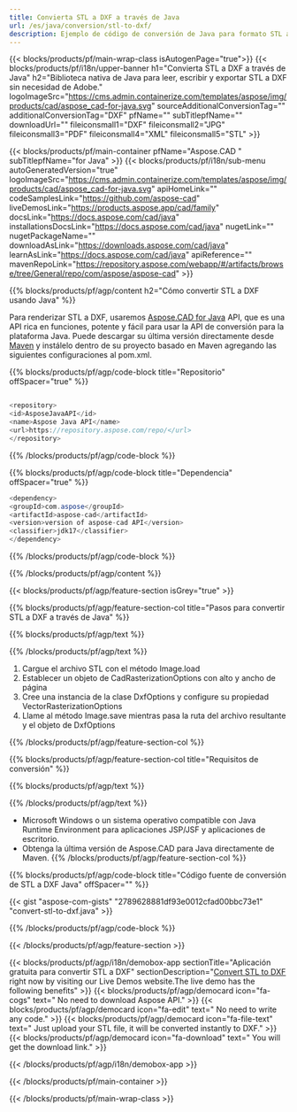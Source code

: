 ```yaml
---
title: Convierta STL a DXF a través de Java 
url: /es/java/conversion/stl-to-dxf/ 
description: Ejemplo de código de conversión de Java para formato STL a archivo DXF. Utilice este código de ejemplo para convertir STL a DXF dentro de cualquier aplicación basada en Web o Java de escritorio.
---
```


{{< blocks/products/pf/main-wrap-class isAutogenPage="true">}}
{{< blocks/products/pf/i18n/upper-banner h1="Convierta STL a DXF a través de Java" h2="Biblioteca nativa de Java para leer, escribir y exportar STL a DXF sin necesidad de Adobe." logoImageSrc="https://cms.admin.containerize.com/templates/aspose/img/products/cad/aspose_cad-for-java.svg" sourceAdditionalConversionTag="" additionalConversionTag="DXF" pfName="" subTitlepfName="" downloadUrl="" fileiconsmall1="DXF" fileiconsmall2="JPG" fileiconsmall3="PDF" fileiconsmall4="XML" fileiconsmall5="STL" >}}

{{< blocks/products/pf/main-container pfName="Aspose.CAD " subTitlepfName="for Java" >}}
{{< blocks/products/pf/i18n/sub-menu autoGeneratedVersion="true" logoImageSrc="https://cms.admin.containerize.com/templates/aspose/img/products/cad/aspose_cad-for-java.svg" apiHomeLink="" codeSamplesLink="https://github.com/aspose-cad" liveDemosLink="https://products.aspose.app/cad/family" docsLink="https://docs.aspose.com/cad/java" installationsDocsLink="https://docs.aspose.com/cad/java" nugetLink="" nugetPackageName="" downloadAsLink="https://downloads.aspose.com/cad/java" learnAsLink="https://docs.aspose.com/cad/java" apiReference="" mavenRepoLink="https://repository.aspose.com/webapp/#/artifacts/browse/tree/General/repo/com/aspose/aspose-cad" >}}

{{% blocks/products/pf/agp/content h2="Cómo convertir STL a DXF usando Java" %}}

Para renderizar STL a DXF, usaremos <a href=https://products.aspose.com/cad/java>Aspose.CAD for Java</a> API, que es una API rica en funciones, potente y fácil para usar la API de conversión para la plataforma Java. Puede descargar su última versión directamente desde <a href=https://repository.aspose.com/webapp/#/artifacts/browse/tree/General/repo/com/aspose/aspose-cad>Maven</a> y instálelo dentro de su proyecto basado en Maven agregando las siguientes configuraciones al pom.xml.

{{% blocks/products/pf/agp/code-block title="Repositorio" offSpacer="true" %}}

```cs

<repository>
<id>AsposeJavaAPI</id>
<name>Aspose Java API</name>
<url>https://repository.aspose.com/repo/</url>
</repository>

```

{{% /blocks/products/pf/agp/code-block %}}

{{% blocks/products/pf/agp/code-block title="Dependencia" offSpacer="true" %}}

```cs
<dependency>
<groupId>com.aspose</groupId>
<artifactId>aspose-cad</artifactId>
<version>version of aspose-cad API</version>
<classifier>jdk17</classifier>
</dependency>

```

{{% /blocks/products/pf/agp/code-block %}}

{{% /blocks/products/pf/agp/content %}}

{{< blocks/products/pf/agp/feature-section isGrey="true" >}}

{{% blocks/products/pf/agp/feature-section-col title="Pasos para convertir STL a DXF a través de Java" %}}

{{% blocks/products/pf/agp/text %}}

{{% /blocks/products/pf/agp/text %}}

1. Cargue el archivo STL con el método Image.load
1. Establecer un objeto de CadRasterizationOptions con alto y ancho de página
1. Cree una instancia de la clase DxfOptions y configure su propiedad VectorRasterizationOptions
1. Llame al método Image.save mientras pasa la ruta del archivo resultante y el objeto de DxfOptions

{{% /blocks/products/pf/agp/feature-section-col %}}

{{% blocks/products/pf/agp/feature-section-col title="Requisitos de conversión" %}}

{{% blocks/products/pf/agp/text %}}

{{% /blocks/products/pf/agp/text %}}
- Microsoft Windows o un sistema operativo compatible con Java Runtime Environment para aplicaciones JSP/JSF y aplicaciones de escritorio.
- Obtenga la última versión de Aspose.CAD para Java directamente de Maven.
{{% /blocks/products/pf/agp/feature-section-col %}}

{{% blocks/products/pf/agp/code-block title="Código fuente de conversión de STL a DXF Java" offSpacer="" %}}

{{< gist "aspose-com-gists" "2789628881df93e0012cfad00bbc73e1" "convert-stl-to-dxf.java" >}}

{{% /blocks/products/pf/agp/code-block %}}

{{< /blocks/products/pf/agp/feature-section >}}

<!-- aboutfile Starts -->

{{< blocks/products/pf/agp/i18n/demobox-app sectionTitle="Aplicación gratuita para convertir STL a DXF" sectionDescription="[Convert STL to DXF](https://products.aspose.app/cad/conversion/stl-to-dxf) right now by visiting our Live Demos website.The live demo has the following benefits" >}}
        {{< blocks/products/pf/agp/democard icon="fa-cogs" text=" No need to download Aspose API." >}}
        {{< blocks/products/pf/agp/democard icon="fa-edit" text=" No need to write any code." >}}
        {{< blocks/products/pf/agp/democard icon="fa-file-text" text=" Just upload your STL file, it will be converted instantly to DXF." >}}
        {{< blocks/products/pf/agp/democard icon="fa-download" text=" You will get the download link." >}}

   
{{< /blocks/products/pf/agp/i18n/demobox-app >}}

<!-- aboutfile Ends -->

{{< /blocks/products/pf/main-container >}}
    
{{< /blocks/products/pf/main-wrap-class >}}